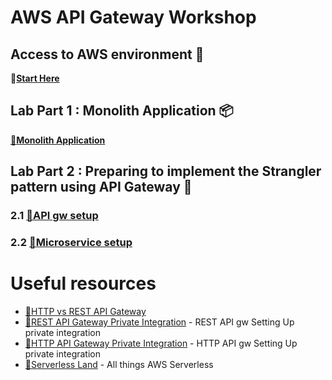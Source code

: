 # AWS API Gateway Workshop

## Access to AWS environment 🏁

🔗[**Start Here**](https://dashboard.eventengine.run/login)

## Lab Part 1 : Monolith Application 📦

[🔗**Monolith Application**](https://catalog.us-east-1.prod.workshops.aws/workshops/f2c0706c-7192-495f-853c-fd3341db265a/en-US/monolith-app)

## Lab Part 2 : Preparing to implement the Strangler pattern using API Gateway 🦄

### 2.1 [🔗**API gw setup**](https://catalog.us-east-1.prod.workshops.aws/workshops/f2c0706c-7192-495f-853c-fd3341db265a/en-US/api-gateway)
### 2.2 [🔗**Microservice setup**](https://catalog.us-east-1.prod.workshops.aws/workshops/f2c0706c-7192-495f-853c-fd3341db265a/en-US/microservices/lambda)


# Useful resources

* [🔗HTTP vs REST API Gateway](https://docs.aws.amazon.com/apigateway/latest/developerguide/http-api-vs-rest.html)
* [🔗REST API Gateway Private Integration](https://docs.aws.amazon.com/apigateway/latest/developerguide/set-up-private-integration.html) - REST API gw Setting Up private integration
* [🔗HTTP API Gateway Private Integration](https://docs.aws.amazon.com/apigateway/latest/developerguide/http-api-develop-integrations-private.html) - HTTP API gw Setting Up private integration
* [🔗Serverless Land](https://serverlessland.com/) - All things AWS Serverless
